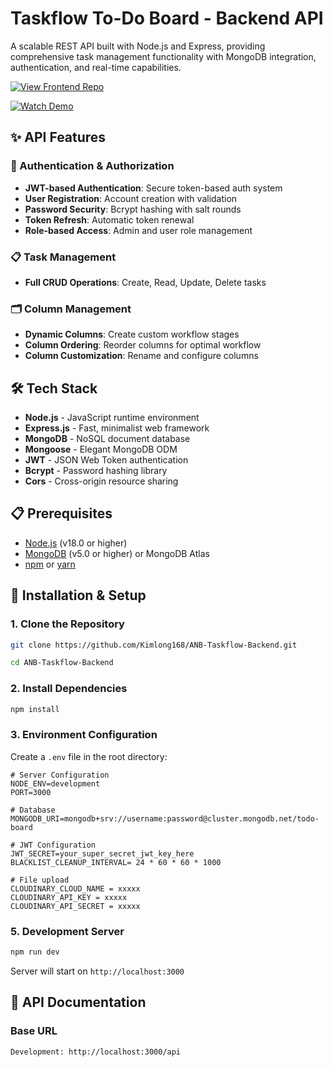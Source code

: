 # Taskflow To-Do Board - Backend API

A scalable REST API built with Node.js and Express, providing comprehensive task management functionality with MongoDB integration, authentication, and real-time capabilities.

[![View Frontend Repo](https://img.shields.io/badge/View-Frontend_Repo-blue?style=for-the-badge)](https://github.com/Kimlong168/ANB-Taskflow-Client)

[![Watch Demo](https://img.shields.io/badge/▶️%20Watch%20Demo-YouTube-red?logo=youtube)](https://youtu.be/b0YGkyuZeWY?si=KQbl3kX2MA6xTP-v)

## ✨ API Features

### 🔐 Authentication & Authorization
- **JWT-based Authentication**: Secure token-based auth system
- **User Registration**: Account creation with validation
- **Password Security**: Bcrypt hashing with salt rounds
- **Token Refresh**: Automatic token renewal
- **Role-based Access**: Admin and user role management

### 📋 Task Management
- **Full CRUD Operations**: Create, Read, Update, Delete tasks

### 🗂️ Column Management
- **Dynamic Columns**: Create custom workflow stages
- **Column Ordering**: Reorder columns for optimal workflow
- **Column Customization**: Rename and configure columns

## 🛠️ Tech Stack

- **Node.js** - JavaScript runtime environment
- **Express.js** - Fast, minimalist web framework
- **MongoDB** - NoSQL document database
- **Mongoose** - Elegant MongoDB ODM
- **JWT** - JSON Web Token authentication
- **Bcrypt** - Password hashing library
- **Cors** - Cross-origin resource sharing

## 📋 Prerequisites

- [Node.js](https://nodejs.org/) (v18.0 or higher)
- [MongoDB](https://www.mongodb.com/) (v5.0 or higher) or MongoDB Atlas
- [npm](https://www.npmjs.com/) or [yarn](https://yarnpkg.com/)

## 🚀 Installation & Setup

### 1. Clone the Repository

```bash
git clone https://github.com/Kimlong168/ANB-Taskflow-Backend.git

cd ANB-Taskflow-Backend
```

### 2. Install Dependencies

```bash
npm install

```

### 3. Environment Configuration

Create a `.env` file in the root directory:

```env
# Server Configuration
NODE_ENV=development
PORT=3000

# Database
MONGODB_URI=mongodb+srv://username:password@cluster.mongodb.net/todo-board

# JWT Configuration
JWT_SECRET=your_super_secret_jwt_key_here
BLACKLIST_CLEANUP_INTERVAL= 24 * 60 * 60 * 1000

# File upload
CLOUDINARY_CLOUD_NAME = xxxxx
CLOUDINARY_API_KEY = xxxxx
CLOUDINARY_API_SECRET = xxxxx

```

### 5. Development Server

```bash
npm run dev
```

Server will start on `http://localhost:3000`


## 🚀 API Documentation

### Base URL
```
Development: http://localhost:3000/api
```
